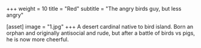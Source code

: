 +++
weight = 10
title = "Red"
subtitle = "The angry birds guy, but less angry"

[asset]
  image = "1.jpg"
+++
A desert cardinal native to bird island. Born an orphan and originally antisocial and rude, but after a battle of birds vs pigs, he is now more cheerful.